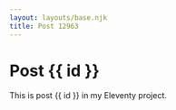 ```yaml
---
layout: layouts/base.njk
title: Post 12963
---
```


# Post {{ id }}

This is post {{ id }} in my Eleventy project.
